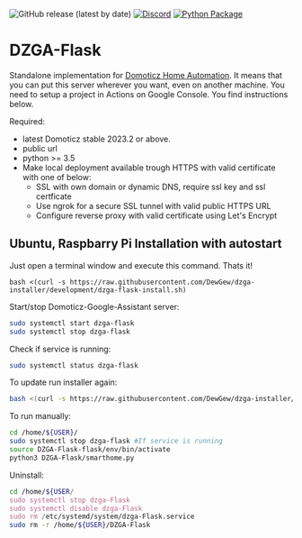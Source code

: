 ![GitHub release (latest by date)](https://img.shields.io/github/v/release/dewgew/DZGA-Flask?logo=github) [![Discord](https://img.shields.io/discord/664815298284748830?logo=discord)](https://discordapp.com/invite/AmJV6AC) [![Python Package](https://github.com/DewGew/DZGA-Flask/actions/workflows/python-app.yml/badge.svg?branch=main)](https://github.com/DewGew/DZGA-Flask/actions/workflows/python-app.yml)
# DZGA-Flask
Standalone implementation for [Domoticz Home Automation](https://www.domoticz.com/). It means that you can put this server wherever you want, even on another machine. You need to setup a project in Actions on Google Console. You find instructions below.

Required:
- latest Domoticz stable 2023.2 or above.
- public url
- python >= 3.5
- Make local deployment available trough HTTPS with valid certificate with one of below:
  - SSL with own domain or dynamic DNS, require ssl key and ssl certficate
  - Use ngrok for a secure SSL tunnel with valid public HTTPS URL
  - Configure reverse proxy with valid certificate using Let's Encrypt

## Ubuntu, Raspbarry Pi Installation with autostart

Just open a terminal window and execute this command. Thats it!

```
bash <(curl -s https://raw.githubusercontent.com/DewGew/dzga-installer/development/dzga-flask-install.sh)
```
Start/stop Domoticz-Google-Assistant server:
```bash
sudo systemctl start dzga-flask
sudo systemctl stop dzga-flask
```
Check if service is running:
```bash
sudo systemctl status dzga-flask
```
To update run installer again:
```bash
bash <(curl -s https://raw.githubusercontent.com/DewGew/dzga-installer/development/dzga-flaskinstall.sh)
```
To run manually:
```bash
cd /home/${USER}/
sudo systemctl stop dzga-flask #If service is running
source DZGA-Flask-flask/env/bin/activate
python3 DZGA-Flask/smarthome.py
```
Uninstall:
```bash
cd /home/${USER/
sudo systemctl stop dzga-Flask
sudo systemctl disable dzga-Flask
sudo rm /etc/systemd/system/dzga-Flask.service
sudo rm -r /home/${USER}/DZGA-Flask
```
